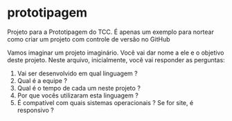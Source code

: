 # prototipagem
Projeto para a Prototipagem do TCC. É apenas um exemplo para nortear como criar um projeto com controle de versão no GitHub

Vamos imaginar um projeto imaginário. Você vai dar nome a ele e o objetivo deste projeto.
Neste arquivo, inicialmente, você vai responder as perguntas:

1) Vai ser desenvolvido em qual linguagem ?
2) Qual é a equipe ?
3) Qual é o tempo de cada um neste projeto ?
4) Por que vocês utilizaram esta linguagem ?
5) É compatível com quais sistemas operacionais ? Se for site, é responsivo ?
